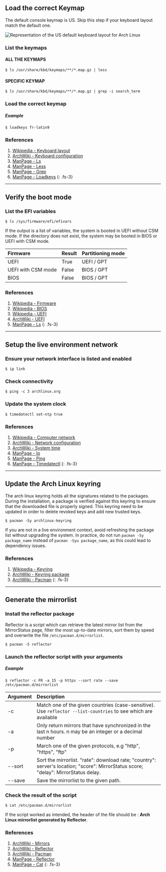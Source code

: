 ## Load the correct Keymap

The default console keymap is US. Skip this step if your keyboard layout match the default one.

![Representation of the US default keyboard layout for Arch Linux](https://upload.wikimedia.org/wikipedia/commons/5/51/KB_United_States-NoAltGr.svg)

### List the keymaps

#### ALL THE KEYMAPS
```
$ ls /usr/share/kbd/keymaps/**/*.map.gz | less
```

#### SPECIFIC KEYMAP
```
$ ls /usr/share/kbd/keymaps/**/*.map.gz | grep -i search_term
```

### Load the correct keymap

##### Example
```
$ loadkeys fr-latin9
```

### References

1. [Wikipedia - Keyboard layout](https://en.wikipedia.org/wiki/Keyboard_layout)
1. [ArchWiki - Keyboard configuration](https://wiki.archlinux.org/index.php/Linux_console/Keyboard_configuration)
1. [ManPage - Ls](https://jlk.fjfi.cvut.cz/arch/manpages/man/core/coreutils/ls.1.en)
1. [ManPage - Less](https://jlk.fjfi.cvut.cz/arch/manpages/man/core/less/less.1.en)
1. [ManPage - Grep](https://jlk.fjfi.cvut.cz/arch/manpages/man/core/grep/grep.1.en)
1. [ManPage - Loadkeys](https://jlk.fjfi.cvut.cz/arch/manpages/man/core/kbd/loadkeys.1.en)
{: .fs-3}

---

## Verify the boot mode

### List the EFI variables

```
$ ls /sys/firmware/efi/efivars
```

If the output is a list of variables, the system is booted in UEFI without CSM mode. If the directory does not exist, the system may be booted in BIOS or UEFI with CSM mode.

| Firmware           | Result | Partitioning mode |
| :----------------- | :----- | :---------------- |
| UEFI               | True   | UEFI / GPT        |
| UEFI with CSM mode | False  | BIOS / GPT        |
| BIOS               | False  | BIOS / GPT        |

### References

1. [Wikipedia - Firmware](https://en.wikipedia.org/wiki/Firmware)
1. [Wikipedia - BIOS](https://en.wikipedia.org/wiki/BIOS)
1. [Wikipedia - UEFI](https://en.wikipedia.org/wiki/Unified_Extensible_Firmware_Interface)
1. [ArchWiki - UEFI](https://wiki.archlinux.org/index.php/Unified_Extensible_Firmware_Interface)
1. [ManPage - Ls](https://jlk.fjfi.cvut.cz/arch/manpages/man/core/coreutils/ls.1.en)
{: .fs-3}

---

## Setup the live environment network

### Ensure your network interface is listed and enabled
```
$ ip link
```

### Check connectivity
```
$ ping -c 3 archlinux.org
```

### Update the system clock
```
$ timedatectl set-ntp true
```

### References

1. [Wikipedia - Computer network](https://en.wikipedia.org/wiki/Computer_network)
1. [ArchWiki - Network configuration](https://wiki.archlinux.org/index.php/Network_configuration)
1. [ArchWiki - System time](https://wiki.archlinux.org/index.php/System_time)
1. [ManPage - Ip](https://jlk.fjfi.cvut.cz/arch/manpages/man/core/man-pages/ip.7.en)
1. [ManPage - Ping](https://jlk.fjfi.cvut.cz/arch/manpages/man/core/iputils/ping.8.en)
1. [ManPage - Timedatectl](https://jlk.fjfi.cvut.cz/arch/manpages/man/core/systemd/timedatectl.1.en)
{: .fs-3}

---

## Update the Arch Linux keyring

The arch linux keyring holds all the signatures related to the packages. During the installation, a package is verified against this keyring to ensure that the downloaded file is properly signed. This keyring need to be updated in order to delete revoked keys and add new trusted keys.

```
$ pacman -Sy archlinux-keyring
```

If you are not in a live environment context, avoid refreshing the package list without upgrading the system. In practice, do not run `pacman -Sy package_name` instead of `pacman -Syu package_name`, as this could lead to dependency issues.

### References

1. [Wikipedia - Keyring](https://en.wikipedia.org/wiki/Keyring_(cryptography))
1. [ArchWiki - Keyring package](https://wiki.archlinux.org/index.php/DeveloperWiki:Keyring_Package)
1. [ArchWiki - Pacman](https://wiki.archlinux.org/index.php/Pacman)
{: .fs-3}

---

## Generate the mirrorlist

### Install the reflector package

Reflector is a script which can retrieve the latest mirror list from the MirrorStatus page, filter the most up-to-date mirrors, sort them by speed and overwrite the file `/etc/pacman.d/mirrorlist`.

```
$ pacman -S reflector
```

### Launch the reflector script with your arguments

##### Example
```
$ reflector -c FR -a 15 -p https --sort rate --save /etc/pacman.d/mirrorlist
```

| Argument | Description                                                                                                                         |
| :------- | :---------------------------------------------------------------------------------------------------------------------------------- |
| -c       | Match one of the given countries (case-sensitive). Use `reflector --list-countries` to see which are available                      |
| -a       | Only return mirrors that have synchronized in the last n hours. n may be an integer or a decimal number                             |
| -p       | March one of the given protocols, e.g "http", "https", "ftp"                                                                        |
| --sort   | Sort the mirrorlist. "rate": download rate; "country": server's location; "score": MirrorStatus score; "delay": MirrorStatus delay. |
| --save   | Save the mirrorlist to the given path.                                                                                              |

### Check the result of the script
```
$ cat /etc/pacman.d/mirrorlist
```

If the script worked as intended, the header of the file should be : **Arch Linux mirrorlist generated by Reflector**.

### References

1. [ArchWiki - Mirrors](https://wiki.archlinux.org/index.php/Mirrors)
1. [ArchWiki - Reflector](https://wiki.archlinux.org/index.php/Reflector)
1. [ArchWiki - Pacman](https://wiki.archlinux.org/index.php/Pacman)
1. [ManPage - Reflector](https://jlk.fjfi.cvut.cz/arch/manpages/man/community/reflector/reflector.1.en) 
1. [ManPage - Cat](https://jlk.fjfi.cvut.cz/arch/manpages/man/core/coreutils/cat.1.en)
{: .fs-3}
